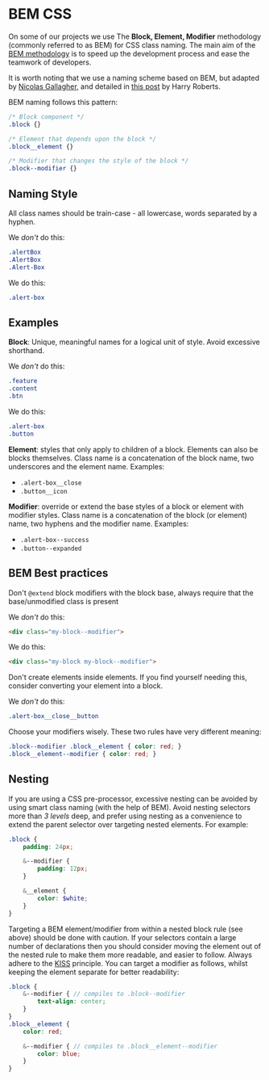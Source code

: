 # BEM CSS

On some of our projects we use The **Block, Element, Modifier** methodology (commonly referred to as BEM) for CSS class naming. The main aim of the [BEM methodology](http://getbem.com/) is to speed up the development process and ease the teamwork of developers.

It is worth noting that we use a naming scheme based on BEM, but adapted by [Nicolas Gallagher](http://nicolasgallagher.com/about-html-semantics-front-end-architecture/), and detailed in [this post](http://csswizardry.com/2013/01/mindbemding-getting-your-head-round-bem-syntax/) by Harry Roberts.

BEM naming follows this pattern:
```css
/* Block component */
.block {}

/* Element that depends upon the block */
.block__element {}

/* Modifier that changes the style of the block */
.block--modifier {}
```

## Naming Style

All class names should be train-case - all lowercase, words separated by a hyphen. 

We _don't_ do this:
```css
.alertBox
.AlertBox
.Alert-Box
```
We do this:
```css
.alert-box
```

## Examples

**Block**: Unique, meaningful names for a logical unit of style. Avoid excessive shorthand.

We _don't_ do this:
```css
.feature
.content
.btn
```

We do this:
```css
.alert-box
.button
```

**Element**: styles that only apply to children of a block. Elements can also be blocks themselves. Class name is a concatenation of the block name, two underscores and the element name. Examples:
- `.alert-box__close`
- `.button__icon`

**Modifier**: override or extend the base styles of a block or element with modifier styles. Class name is a concatenation of the block (or element) name, two hyphens and the modifier name. Examples:
- `.alert-box--success`
- `.button--expanded`

## BEM Best practices

Don't `@extend` block modifiers with the block base, always require that the base/unmodified class is present

We _don't_ do this:
```html
<div class="my-block--modifier">
```

We do this:
```html
<div class="my-block my-block--modifier">
```

Don't create elements inside elements. If you find yourself needing this, consider converting your element into a block.

We _don't_ do this:
```css
.alert-box__close__button
```

Choose your modifiers wisely. These two rules have very different meaning:
```scss
.block--modifier .block__element { color: red; }
.block__element--modifier { color: red; }
```

## Nesting

If you are using a CSS pre-processor, excessive nesting can be avoided by using smart class naming (with the help of BEM). Avoid nesting selectors more than _3 levels_ deep, and prefer using nesting as a convenience to extend the parent selector over targeting nested elements. For example:

```scss
.block {
    padding: 24px;

    &--modifier {
        padding: 12px;
    }

    &__element {
        color: $white;
    }
}
```

Targeting a BEM element/modifier from within a nested block rule (see above) should be done with caution. If your selectors contain a large number of declarations then you should consider moving the element out of the nested rule to make them more readable, and easier to follow. Always adhere to the [KISS](https://en.wikipedia.org/wiki/KISS_principle) principle. You can target a modifier as follows, whilst keeping the element separate for better readability:

```scss
.block {
    &--modifier { // compiles to .block--modifier
        text-align: center;
    }
}
.block__element {
    color: red;

    &--modifier { // compiles to .block__element--modifier
        color: blue;
    }
}
```
